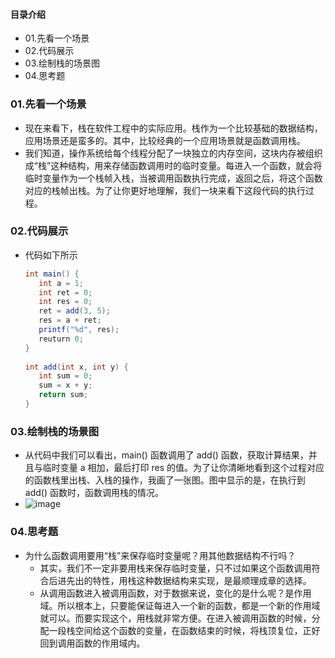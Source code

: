 #### 目录介绍
- 01.先看一个场景
- 02.代码展示
- 03.绘制栈的场景图
- 04.思考题






### 01.先看一个场景
- 现在来看下，栈在软件工程中的实际应用。栈作为一个比较基础的数据结构，应用场景还是蛮多的。其中，比较经典的一个应用场景就是函数调用栈。
- 我们知道，操作系统给每个线程分配了一块独立的内存空间，这块内存被组织成“栈”这种结构，用来存储函数调用时的临时变量。每进入一个函数，就会将临时变量作为一个栈帧入栈，当被调用函数执行完成，返回之后，将这个函数对应的栈帧出栈。为了让你更好地理解，我们一块来看下这段代码的执行过程。



### 02.代码展示
- 代码如下所示
    ```java
    int main() {
       int a = 1;
       int ret = 0;
       int res = 0;
       ret = add(3, 5);
       res = a + ret;
       printf("%d", res);
       reuturn 0;
    }
     
    int add(int x, int y) {
       int sum = 0;
       sum = x + y;
       return sum;
    }
    ```


### 03.绘制栈的场景图
- 从代码中我们可以看出，main() 函数调用了 add() 函数，获取计算结果，并且与临时变量 a 相加，最后打印 res 的值。为了让你清晰地看到这个过程对应的函数栈里出栈、入栈的操作，我画了一张图。图中显示的是，在执行到 add() 函数时，函数调用栈的情况。
- ![image](https://img2018.cnblogs.com/blog/1256425/201810/1256425-20181008223038573-1424763655.png)


### 04.思考题
- 为什么函数调用要用“栈”来保存临时变量呢？用其他数据结构不行吗？
    - 其实，我们不一定非要用栈来保存临时变量，只不过如果这个函数调用符合后进先出的特性，用栈这种数据结构来实现，是最顺理成章的选择。
    - 从调用函数进入被调用函数，对于数据来说，变化的是什么呢？是作用域。所以根本上，只要能保证每进入一个新的函数，都是一个新的作用域就可以。而要实现这个，用栈就非常方便。在进入被调用函数的时候，分配一段栈空间给这个函数的变量，在函数结束的时候，将栈顶复位，正好回到调用函数的作用域内。















